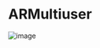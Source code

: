 # ARMultiuser
![image](https://github.com/szt243660543/ARKit_example/blob/master/VID_20170619_1817151.gif) 
